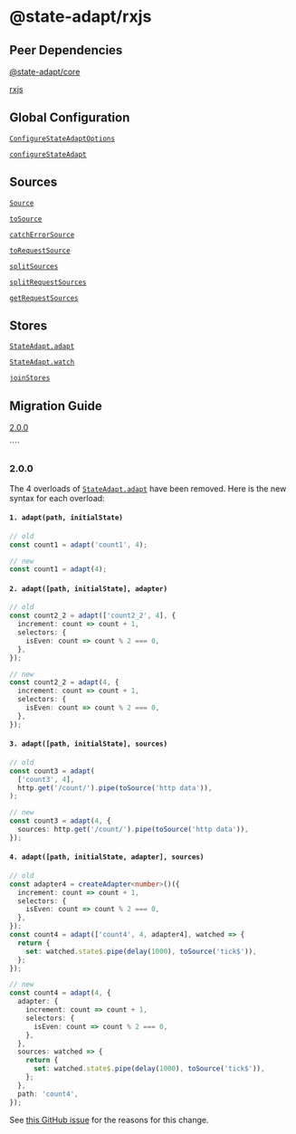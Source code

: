 # @state-adapt/rxjs

## Peer Dependencies

[@state-adapt/core](/docs/core)

[rxjs](https://www.npmjs.com/package/rxjs)

## Global Configuration

[`ConfigureStateAdaptOptions`](/docs/rxjs#configurestateadaptoptions)

[`configureStateAdapt`](/docs/rxjs#configurestateadapt)

## Sources

[`Source`](/docs/rxjs#source)

[`toSource`](/docs/rxjs#tosource)

[`catchErrorSource`](/docs/rxjs#catcherrorsource)

[`toRequestSource`](/docs/rxjs#torequestsource)

[`splitSources`](/docs/rxjs#splitsources)

[`splitRequestSources`](/docs/rxjs#splitrequestsources)

[`getRequestSources`](/docs/rxjs#getrequestsources)

## Stores

[`StateAdapt.adapt`](/docs/rxjs#stateadaptadapt)

[`StateAdapt.watch`](/docs/rxjs#stateadaptwatch)

[`joinStores`](/docs/rxjs#joinstores)

## Migration Guide

[2.0.0](/docs/rxjs#200)

<!-- ## Global Store -->

<!-- include: '../../../../../libs/rxjs/src/lib/global-store/configure-state-adapt.options.ts#ConfigureStateAdaptOptions' -->

<!-- include: '../../../../../libs/rxjs/src/lib/global-store/configure-state-adapt.function.ts#configureStateAdapt' -->

<!-- ## Sources -->

<!-- include: '../../../../../libs/rxjs/src/lib/sources/source.ts#Source' -->

<!-- include: '../../../../../libs/rxjs/src/lib/sources/to-source.operator.ts#toSource' -->

<!-- include: '../../../../../libs/rxjs/src/lib/sources/catch-error-source.operator.ts#catchErrorSource' -->

<!-- include: '../../../../../libs/rxjs/src/lib/sources/to-request-source.operator.ts#toRequestSource' -->

<!-- include: '../../../../../libs/rxjs/src/lib/sources/split-sources.function.ts#splitSources' -->

<!-- include: '../../../../../libs/rxjs/src/lib/sources/split-request-sources.function.ts#splitRequestSources' -->

<!-- include: '../../../../../libs/rxjs/src/lib/sources/get-request-sources.function.ts#getRequestSources' -->

<!-- ## Stores 1.2.0  -->

<!-- include: '../../../../../libs/rxjs/src/lib/global-store/state-adapt.ts#StateAdapt.adapt' -->

<!-- include: '../../../../../libs/rxjs/src/lib/global-store/state-adapt.ts#StateAdapt.watch' -->

<!-- include: '../../../../../libs/rxjs/src/lib/stores/join-stores.function.ts#joinStores' -->````

<!-- cache 20 -->

### 2.0.0

The 4 overloads of [`StateAdapt.adapt`](/docs/rxjs#stateadaptadapt) have been removed. Here is the new syntax for each overload:

#### `1. adapt(path, initialState)`

```typescript
// old
const count1 = adapt('count1', 4);

// new
const count1 = adapt(4);
```

#### `2. adapt([path, initialState], adapter)`

```typescript
// old
const count2_2 = adapt(['count2_2', 4], {
  increment: count => count + 1,
  selectors: {
    isEven: count => count % 2 === 0,
  },
});

// new
const count2_2 = adapt(4, {
  increment: count => count + 1,
  selectors: {
    isEven: count => count % 2 === 0,
  },
});
```

#### `3. adapt([path, initialState], sources)`

```typescript
// old
const count3 = adapt(
  ['count3', 4],
  http.get('/count/').pipe(toSource('http data')),
);

// new
const count3 = adapt(4, {
  sources: http.get('/count/').pipe(toSource('http data')),
});
```

#### `4. adapt([path, initialState, adapter], sources)`

```typescript
// old
const adapter4 = createAdapter<number>()({
  increment: count => count + 1,
  selectors: {
    isEven: count => count % 2 === 0,
  },
});
const count4 = adapt(['count4', 4, adapter4], watched => {
  return {
    set: watched.state$.pipe(delay(1000), toSource('tick$')),
  };
});

// new
const count4 = adapt(4, {
  adapter: {
    increment: count => count + 1,
    selectors: {
      isEven: count => count % 2 === 0,
    },
  },
  sources: watched => {
    return {
      set: watched.state$.pipe(delay(1000), toSource('tick$')),
    };
  },
  path: 'count4',
});
```

See [this GitHub issue](https://github.com/state-adapt/state-adapt/issues/45) for the reasons for this change.
